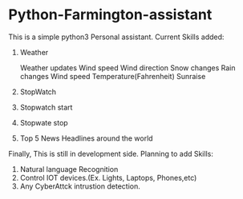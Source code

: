 # Python-Farmington-assistant

This is a simple python3 Personal assistant.
Current Skills added:
1. Weather
  <ol>
  Weather updates
  Wind speed
  Wind direction
  Snow changes
  Rain changes
  Wind speed
  Temperature(Fahrenheit)
  Sunraise
  </ol>

2. StopWatch
  1. Stopwatch start
  2. Stopwate stop
 
3. Top 5 News Headlines around the world


Finally, This is still in development side.
Planning to add Skills:
  1. Natural language Recognition
  2. Control IOT devices.(Ex. Lights, Laptops, Phones,etc)
  3. Any CyberAttck intrustion detection.
